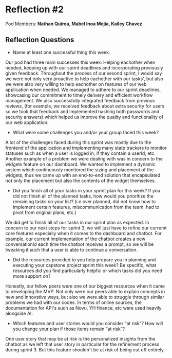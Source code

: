 # Reflection #2

Pod Members: **Nathan Quiroa, Mabel Inoa Mejia, Kailey Chavez**

## Reflection Questions

* Name at least one successful thing this week.

Our pod had three main successes this week: Helping eachother when needed, keeping up with our sprint deadlines and incorporating previously given feedback. Throughout the process of our sexond sprint, I would say we were not only very proactive to help eachother with our tasks', but also we were also very willing to help eachother on features of our web application when needed. 
We managed to adhere to our sprint deadlines, showcasing our commitment to timely delivery and efficient workflow management. We also successfully integrated feedback from previous reviews, (for example, we received feedback about extra security for users so we took that feedback and implemented hashing both passwords and security answers) which helped us improve the quality and functionality of our web application.

* What were some challenges you and/or your group faced this week?

 A lot of the challenges faced during this sprint was mostly due to the frontend of the application and implementing many state trackers to monitor statuses such as when a user is logged in, if they contain a userId, etc. Another example of a problem we were dealing with was in concern to the widgets feature on our dashboard. We wanted to implement a dynamic system which continuously monitored the sizing and placement of the widgets, thus we came up with an end-to-end solution that encapsulated not only the placement but also the contents of the widget themselves.

* Did you finish all of your tasks in your sprint plan for this week? If you did not finish all of the planned tasks, how would you prioritize the remaining tasks on your list?  (i.e over planned, did not know how to implement certain features, miscommunication from the team, had to pivot from original plans, etc.)

 We did get to finish all of our tasks in our sprint plan as expected. In concern to our next steps for sprint 3, we will just have to refine our curremt core features especially when it comes to the dashboard and chatbot. For example, our current implementation of the chatbot creates a new conversationId each time the chatbot receives a prompt, so we will be tweaking it such that a user is able to continue a conversation.

* Did the resources provided to you help prepare you in planning and executing your capstone project sprint this week? Be specific, what resources did you find particularly helpful or which tasks did you need more support on?

Honestly, our fellow peers were one of our biggest resources when it came to developing the MVP. Not only were our peers able to explain concepts in new and innovstive ways, but also we were able to struggle through similar problems we had with our codes. In terms of online sources, the documentation for API's such as Novu, YH finance, etc were used heavily alongside AI.

* Which features and user stories would you consider “at risk”? How will you change your plan if those items remain “at risk”?

One user story that may be at risk is the personalized insights from the chatbot as we left that user story in particular for the refinement process during sprint 3. But this feature shouldn't be at risk of being cut off entirely.